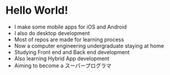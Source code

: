 # Hello World!
- I make some mobile apps for iOS and Android
- I also do desktop development
- Most of repos are made for learning process
- Now a computer engineering undergraduate staying at home
- Studying Front end and Back end development
- Also learning Hybrid App development
- Aiming to become a スーパープログラマ
